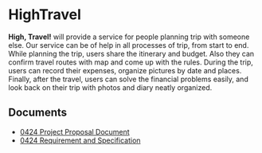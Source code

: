 # HighTravel

**High, Travel!** will provide a service for people planning trip with someone else. Our service can be of help in all processes of trip, from start to end. While planning the trip, users share the itinerary and budget. Also they can confirm travel routes with map and come up with the rules. During the trip, users can record their expenses, organize pictures by date and places. Finally, after the travel, users can solve the financial problems easily, and look back on their trip with photos and diary neatly organized.

## Documents
* [0424 Project Proposal Document](https://github.com/choppaluv/HighTravel/wiki/Project-Proposal-Document)
* [0424 Requirement and Specification](https://github.com/choppaluv/HighTravel/wiki/Requirement-Specification)

